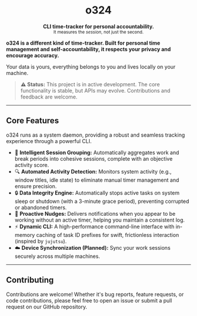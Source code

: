 <p align="center">
  <h1 align="center">o324</h1>
</p>

<p align="center">
  <strong>CLI time-tracker for personal accountability.</strong>
  <br />
  <sup>It measures the <em>session</em>, not just the second.</sup>
</p>

**o324 is a different kind of time-tracker. Built for personal time management and self-accountability, it respects your privacy and encourage accuracy.**

Your data is yours, everything belongs to you and lives locally on your machine.

> **⚠️ Status:** This project is in active development. The core functionality is stable, but APIs may evolve. Contributions and feedback are welcome.
---

## Core Features

o324 runs as a system daemon, providing a robust and seamless tracking experience through a powerful CLI.

*   🧠 **Intelligent Session Grouping:** Automatically aggregates work and break periods into cohesive sessions, complete with an objective activity score.
*   🔍 **Automated Activity Detection:** Monitors system activity (e.g., window titles, idle state) to eliminate manual timer management and ensure precision.
*   🔒 **Data Integrity Engine:** Automatically stops active tasks on system sleep or shutdown (with a 3-minute grace period), preventing corrupted or abandoned timers.
*   🔔 **Proactive Nudges:** Delivers notifications when you appear to be working without an active timer, helping you maintain a consistent log.
*   ⚡ **Dynamic CLI:** A high-performance command-line interface with in-memory caching of task ID prefixes for swift, frictionless interaction (inspired by `jujutsu`).
*   ☁️ **Device Synchronization (Planned):** Sync your work sessions securely across multiple machines.

---

## Contributing

Contributions are welcome! Whether it's bug reports, feature requests, or code contributions, please feel free to open an issue or submit a pull request on our GitHub repository.

